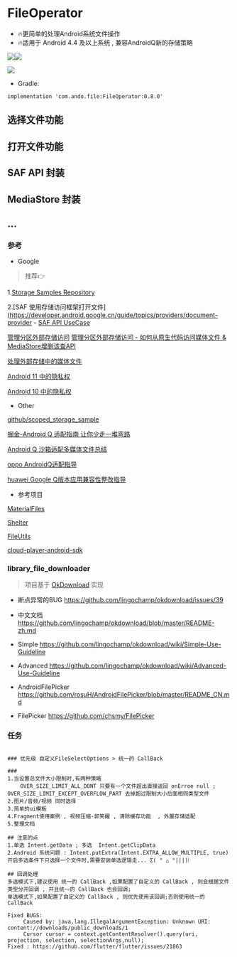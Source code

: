 # FileOperator

- 🔥更简单的处理Android系统文件操作
- 🔥适用于 Android 4.4 及以上系统 , 兼容AndroidQ新的存储策略

<a href='https://bintray.com/javakam/maven/FileOperator?source=watch' alt='Get automatic notifications about new "FileOperator" versions'><img src='https://www.bintray.com/docs/images/bintray_badge_color.png'></a><a href='https://bintray.com/javakam/maven/FileOperator?source=watch' alt='Get automatic notifications about new "FileOperator" versions'><img src='https://www.bintray.com/docs/images/bintray_badge_color.png'></a>

<a href='https://bintray.com/javakam/maven/FileOperator/_latestVersion'><img src='https://api.bintray.com/packages/javakam/maven/FileOperator/images/download.svg'></a>

- Gradle:

```
implementation 'com.ando.file:FileOperator:0.8.0'
```

## 选择文件功能
## 打开文件功能
## SAF API 封装
## MediaStore 封装
## ...

### 参考

- Google

> 推荐👉

1.[Storage Samples Repository](https://github.com/android/storage-samples)

2.[SAF 使用存储访问框架打开文件](https://developer.android.google.cn/guide/topics/providers/document-provider
    - [SAF API UseCase](https://developer.android.google.cn/training/data-storage/shared/documents-files)


[管理分区外部存储访问](https://developer.android.google.cn/training/data-storage/files/external-scoped)
[管理分区外部存储访问 - 如何从原生代码访问媒体文件 & MediaStore增删该查API](https://developer.android.google.cn/training/data-storage/shared/media)

[处理外部存储中的媒体文件](https://developer.android.google.cn/training/data-storage/files/media)


[Android 11 中的隐私权](https://developer.android.google.cn/preview/privacy)

[Android 10 中的隐私权](https://developer.android.google.cn/about/versions/10/privacy/changes#scoped-storage)

- Other

[github/scoped_storage_sample](https://github.com/songlongGithub/scoped_storage_sample)

[掘金-Android Q 适配指南 让你少走一堆弯路](https://juejin.im/post/5cad5b7ce51d456e5a0728b0)

[Android Q 沙箱适配多媒体文件总结](https://segmentfault.com/a/1190000019224425)

[oppo AndroidQ适配指导](https://open.oppomobile.com/wiki/doc#id=10432)

[huawei Google Q版本应用兼容性整改指导](https://developer.huawei.com/consumer/cn/doc/50127)

- 参考项目

[MaterialFiles](https://github.com/zhanghai/MaterialFiles)

[Shelter](https://github.com/PeterCxy/Shelter)

[FileUtils](https://github.com/coltoscosmin/FileUtils/blob/master/FileUtils.java)

[cloud-player-android-sdk](https://github.com/codeages/cloud-player-android-sdk/blob/master/app/src/main/java/com/edusoho/playerdemo/util/FileUtils.java)

### library_file_downloader

> 项目基于 [OkDownload](https://github.com/lingochamp/okdownload) 实现

- 断点异常的BUG <https://github.com/lingochamp/okdownload/issues/39>

- 中文文档 <https://github.com/lingochamp/okdownload/blob/master/README-zh.md>

- Simple <https://github.com/lingochamp/okdownload/wiki/Simple-Use-Guideline>

- Advanced <https://github.com/lingochamp/okdownload/wiki/Advanced-Use-Guideline>

- AndroidFilePicker <https://github.com/rosuH/AndroidFilePicker/blob/master/README_CN.md>

- FilePicker <https://github.com/chsmy/FilePicker>


### 任务
```

### 优先级 自定义FileSelectOptions > 统一的 CallBack

###
1.当设置总文件大小限制时,有两种策略 
    OVER_SIZE_LIMIT_ALL_DONT 只要有一个文件超出直接返回 onErroe null ;  OVER_SIZE_LIMIT_EXCEPT_OVERFLOW_PART 去掉超过限制大小后面相同类型文件
2.图片/音频/视频 同时选择
3.简单的ui模板
4.Fragment使用案例 , 视频压缩-郭笑醒 , 清除缓存功能  , 外置存储适配
5.整理文档

## 注意的点
1.单选 Intent.getData ; 多选  Intent.getClipData
2.Android 系统问题 : Intent.putExtra(Intent.EXTRA_ALLOW_MULTIPLE, true)
开启多选条件下只选择一个文件时,需要安装单选逻辑走... Σ( ° △ °|||)︴

## 回调处理
多选模式下,建议使用 统一的 CallBack ,如果配置了自定义的 CallBack , 则会根据文件类型分开回调 , 并且统一的 CallBack 也会回调;
单选模式下,如果配置了自定义的 CallBack , 则优先使用该回调;否则使用统一的 CallBack

```

```
Fixed BUGS:
     Caused by: java.lang.IllegalArgumentException: Unknown URI: content://downloads/public_downloads/1
     Cursor cursor = context.getContentResolver().query(uri, projection, selection, selectionArgs,null);
Fixed : https://github.com/flutter/flutter/issues/21863
```
